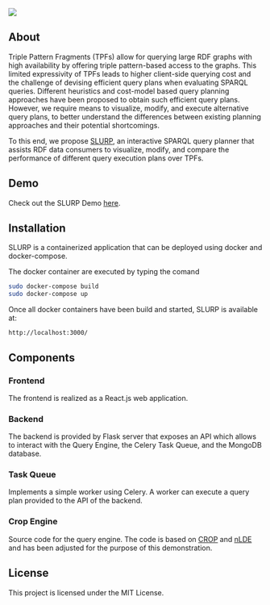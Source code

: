 ![](http://people.aifb.kit.edu/zg2916/slurp/logo_color_sm.png)

## About

Triple Pattern Fragments (TPFs) allow for querying large RDF graphs with high availability
 by offering triple pattern-based access to the graphs. 
 This limited expressivity of TPFs leads to higher client-side querying cost 
 and the challenge of devising efficient query plans when evaluating SPARQL queries. 
 Different heuristics and cost-model based query planning approaches have been proposed to 
 obtain such efficient query plans. However, we require means to visualize, modify, 
 and execute alternative query plans, to better understand the differences between 
 existing planning approaches and their potential shortcomings. 
 
 To this end, we propose [SLURP](https://km.aifb.kit.edu/sites/slurp/), an interactive SPARQL query planner that assists RDF data consumers to visualize, modify, and compare the performance of different query execution plans over TPFs.


## Demo

Check out the SLURP Demo [here](https://km.aifb.kit.edu/sites/slurp/).

## Installation

SLURP is a containerized application that can be deployed using docker and docker-compose.


The docker container are executed by typing the comand 

```bash
sudo docker-compose build
sudo docker-compose up
```

Once all docker containers have been build and started, SLURP is available at:
```
http://localhost:3000/
```


## Components

### Frontend

The frontend is realized as a React.js web application. 

### Backend

The backend is provided by Flask server that exposes an API which allows to interact with 
the Query Engine, the Celery Task Queue, and the MongoDB database.

### Task Queue

Implements a simple worker using Celery. 
A worker can execute a query plan provided to the API of the backend.

### Crop Engine

Source code for the query engine.
The code is based on [CROP](https://github.com/Lars-H/crop) and [nLDE](https://github.com/maribelacosta/nlde) and has been adjusted for the purpose of this demonstration.

## License

This project is licensed under the MIT License.